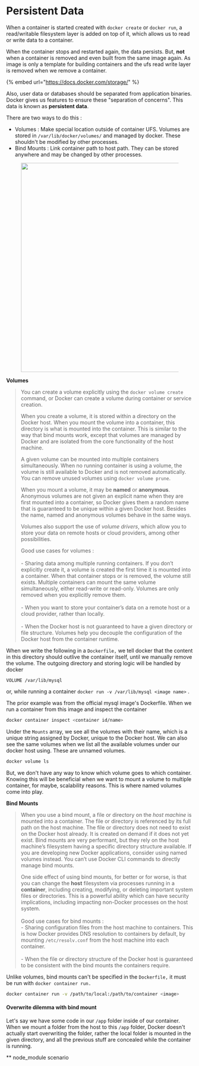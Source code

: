 # Persistent Data

When a container is started created with `docker create` or `docker run`, a read/writable filesystem layer is added on top of it, which allows us to read or write data to a container.

When the container stops and restarted again, the data persists. But, **not** when a container is removed and even built from the same image again. As image is only a template for building containers and the ufs read write layer is removed when we remove a container.&#x20;

{% embed url="https://docs.docker.com/storage/" %}

Also, user data or databases should be separated from application binaries. Docker gives us features to ensure these "separation of concerns". This data is known as **persistent data**.

There are two ways to do this :&#x20;

* Volumes : Make special location outside of container UFS. Volumes are stored in `/var/lib/docker/volumes/` and managed by docker. These shouldn't be modified by other processes.
* Bind Mounts : Link container path to host path. They can be stored anywhere and may be changed by other processes.

<figure><img src="https://docs.docker.com/storage/images/types-of-mounts.png" alt="" width="563"><figcaption></figcaption></figure>

**Volumes**&#x20;

> You can create a volume explicitly using the `docker volume create` command, or Docker can create a volume during container or service creation.
>
> When you create a volume, it is stored within a directory on the Docker host. When you mount the volume into a container, this directory is what is mounted into the container. This is similar to the way that bind mounts work, except that volumes are managed by Docker and are isolated from the core functionality of the host machine.
>
> A given volume can be mounted into multiple containers simultaneously. When no running container is using a volume, the volume is still available to Docker and is not removed automatically. You can remove unused volumes using `docker volume prune`.
>
> When you mount a volume, it may be **named** or **anonymous**. Anonymous volumes are not given an explicit name when they are first mounted into a container, so Docker gives them a random name that is guaranteed to be unique within a given Docker host. Besides the name, named and anonymous volumes behave in the same ways.
>
> Volumes also support the use of _volume drivers_, which allow you to store your data on remote hosts or cloud providers, among other possibilities.
>
> Good use cases for volumes : \
> \
> \- Sharing data among multiple running containers. If you don’t explicitly create it, a volume is created the first time it is mounted into a container. When that container stops or is removed, the volume still exists. Multiple containers can mount the same volume simultaneously, either read-write or read-only. Volumes are only removed when you explicitly remove them.\
> \
> \- When you want to store your container’s data on a remote host or a cloud provider, rather than locally.\
> \
> \- When the Docker host is not guaranteed to have a given directory or file structure. Volumes help you decouple the configuration of the Docker host from the container runtime.

When we write the following in a `Dockerfile,` we tell docker that the content in this directory should outlive the container itself, until we manually remove the volume. The outgoing directory and storing logic will be handled by docker

```docker
VOLUME /var/lib/mysql
```

or, while running a container `docker run -v /var/lib/mysql <image name>` .

The prior example was from the official mysql image's Dockerfile. When we run a container from this image and inspect the container

```bash
docker container inspect <container id/name>
```

Under the `Mounts` array, we see all the volumes with their name, which is a unique string assigned by Docker, unique to the Docker host. We can also see the same volumes when we list all the available volumes under our docker host using. These are unnamed volumes.

```bash
docker volume ls
```

But, we don't have any way to know which volume goes to which container. Knowing this will be beneficial when we want to mount a volume to multiple container, for maybe, scalability reasons. This is where named volumes come into play.





**Bind Mounts**

> When you use a bind mount, a file or directory on the _host machine_ is mounted into a container. The file or directory is referenced by its full path on the host machine. The file or directory does not need to exist on the Docker host already. It is created on demand if it does not yet exist. Bind mounts are very performant, but they rely on the host machine’s filesystem having a specific directory structure available. If you are developing new Docker applications, consider using named volumes instead. You can’t use Docker CLI commands to directly manage bind mounts.
>
> One side effect of using bind mounts, for better or for worse, is that you can change the **host** filesystem via processes running in a **container**, including creating, modifying, or deleting important system files or directories. This is a powerful ability which can have security implications, including impacting non-Docker processes on the host system.\
> \
> Good use cases for bind mounts : \
> \- Sharing configuration files from the host machine to containers. This is how Docker provides DNS resolution to containers by default, by mounting `/etc/resolv.conf` from the host machine into each container.\
> \
> \- When the file or directory structure of the Docker host is guaranteed to be consistent with the bind mounts the containers require.

Unlike volumes, bind mounts can't be specified in the `Dockerfile,` it must be run with `docker container run.`&#x20;

```bash
docker container run -v /path/to/local:/path/to/container <image>
```

#### Overwrite dilemma with bind mount

Let's say we have some code in our `/app` folder inside of our container. When we mount a folder from the host to this `/app` folder, Docker doesn't actually start overwriting the folder, rather the local folder is mounted in the given directory, and all the previous stuff are concealed while the container is running.

\*\* node\_module scenario







